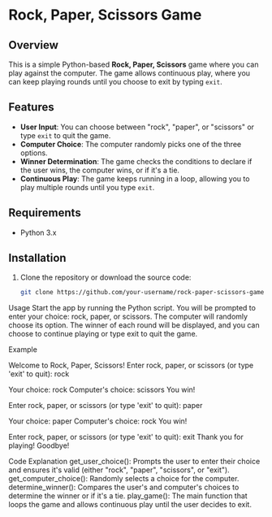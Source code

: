 

# Rock, Paper, Scissors Game

## Overview
This is a simple Python-based **Rock, Paper, Scissors** game where you can play against the computer. The game allows continuous play, where you can keep playing rounds until you choose to exit by typing `exit`.

## Features
- **User Input**: You can choose between "rock", "paper", or "scissors" or type `exit` to quit the game.
- **Computer Choice**: The computer randomly picks one of the three options.
- **Winner Determination**: The game checks the conditions to declare if the user wins, the computer wins, or if it's a tie.
- **Continuous Play**: The game keeps running in a loop, allowing you to play multiple rounds until you type `exit`.

## Requirements
- Python 3.x

## Installation
1. Clone the repository or download the source code:
   ```bash
   git clone https://github.com/your-username/rock-paper-scissors-game.git
Usage
Start the app by running the Python script.
You will be prompted to enter your choice: rock, paper, or scissors.
The computer will randomly choose its option.
The winner of each round will be displayed, and you can choose to continue playing or type exit to quit the game.


Example

Welcome to Rock, Paper, Scissors!
Enter rock, paper, or scissors (or type 'exit' to quit): rock

Your choice: rock
Computer's choice: scissors
You win!

Enter rock, paper, or scissors (or type 'exit' to quit): paper

Your choice: paper
Computer's choice: rock
You win!

Enter rock, paper, or scissors (or type 'exit' to quit): exit
Thank you for playing! Goodbye!


Code Explanation
get_user_choice(): Prompts the user to enter their choice and ensures it's valid (either "rock", "paper", "scissors", or "exit").
get_computer_choice(): Randomly selects a choice for the computer.
determine_winner(): Compares the user's and computer's choices to determine the winner or if it's a tie.
play_game(): The main function that loops the game and allows continuous play until the user decides to exit.

